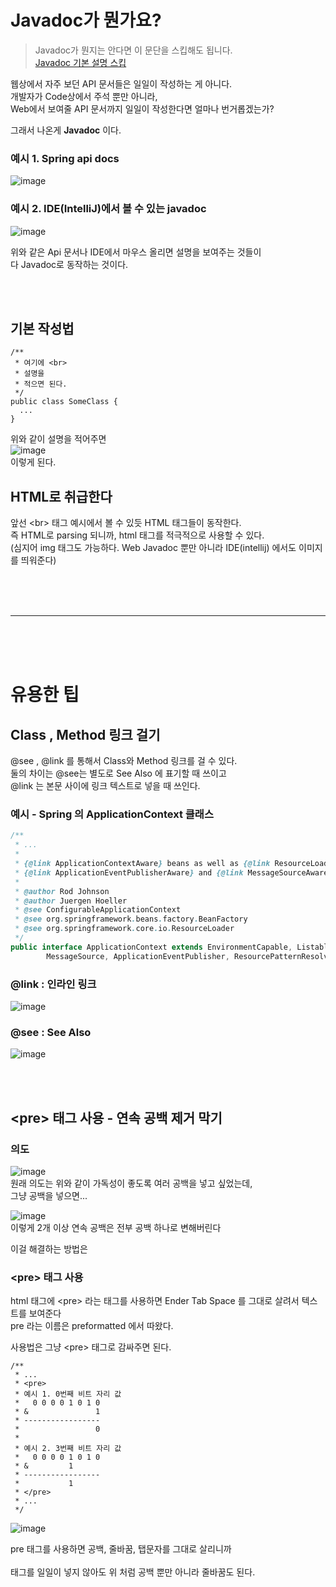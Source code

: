 

# Javadoc가 뭔가요?  
  
> Javadoc가 뭔지는 안다면 이 문단을 스킵해도 됩니다.  
> [Javadoc 기본 설명 스킵]()  
  
웹상에서 자주 보던 API 문서들은 일일이 작성하는 게 아니다.    
개발자가 Code상에서 주석 뿐만 아니라,   
Web에서 보여줄 API 문서까지 일일이 작성한다면 얼마나 번거롭겠는가?   
  
그래서 나온게 **Javadoc** 이다.  
  
### 예시 1. Spring api docs
![image](https://github.com/PhysicksKim/TIL/assets/101965836/52083b88-33dd-4eb9-b345-ceb8bd389074)  
  
### 예시 2. IDE(IntelliJ)에서 볼 수 있는 javadoc   
![image](https://github.com/PhysicksKim/TIL/assets/101965836/e8ff6ec0-12b5-411e-bdc3-1210529e159e)  
  
위와 같은 Api 문서나 IDE에서 마우스 올리면 설명을 보여주는 것들이   
다 Javadoc로 동작하는 것이다.  

<br><br>  

## 기본 작성법  
```
/**
 * 여기에 <br>
 * 설명을
 * 적으면 된다.
 */
public class SomeClass {
  ...
}
```
  
위와 같이 설명을 적어주면  
![image](https://github.com/PhysicksKim/TIL/assets/101965836/4cd7ddf0-24f4-4338-9ccb-194a3188dce1)  
이렇게 된다.  
   
## HTML로 취급한다  
앞선 \<br\> 태그 예시에서 볼 수 있듯 HTML 태그들이 동작한다.   
즉 HTML로 parsing 되니까, html 태그를 적극적으로 사용할 수 있다.  
(심지어 img 태그도 가능하다. Web Javadoc 뿐만 아니라 IDE(intellij) 에서도 이미지를 띄워준다)      
   
<br><br><br>  
  
---  
  
<br><br><br>   
  
# 유용한 팁  
  
## Class , Method 링크 걸기  
@see , @link 를 통해서 Class와 Method 링크를 걸 수 있다.  
둘의 차이는 @see는 별도로 See Also 에 표기할 때 쓰이고    
@link 는 본문 사이에 링크 텍스트로 넣을 때 쓰인다.  
  
### 예시 - Spring 의 ApplicationContext 클래스
```java
/**
 * ...
 *
 * {@link ApplicationContextAware} beans as well as {@link ResourceLoaderAware},
 * {@link ApplicationEventPublisherAware} and {@link MessageSourceAware} beans.
 *
 * @author Rod Johnson
 * @author Juergen Hoeller
 * @see ConfigurableApplicationContext
 * @see org.springframework.beans.factory.BeanFactory
 * @see org.springframework.core.io.ResourceLoader
 */
public interface ApplicationContext extends EnvironmentCapable, ListableBeanFactory, HierarchicalBeanFactory,
		MessageSource, ApplicationEventPublisher, ResourcePatternResolver {
```
  
### @link : 인라인 링크  
![image](https://github.com/PhysicksKim/TIL/assets/101965836/0e0fb327-64b0-49c0-bf34-de7f5e2af225)  
  
### @see : See Also  
![image](https://github.com/PhysicksKim/TIL/assets/101965836/8e749e33-03bf-4efa-9df6-b686577d9e4a)  
  
<br><br>  

## \<pre\> 태그 사용 - 연속 공백 제거 막기 

### 의도
![image](https://github.com/PhysicksKim/TIL/assets/101965836/29f1aa60-eeea-460f-a590-457f3315a35b)  
원래 의도는 위와 같이 가독성이 좋도록 여러 공백을 넣고 싶었는데,  
그냥 공백을 넣으면...
  
![image](https://github.com/PhysicksKim/TIL/assets/101965836/3e6ca32f-2611-4658-9137-e549e6ea5d47)  
이렇게 2개 이상 연속 공백은 전부 공백 하나로 변해버린다  
  
이걸 해결하는 방법은  
  
### \<pre\> 태그 사용  
html 태그에 \<pre\> 라는 태그를 사용하면 Ender Tab Space 를 그대로 살려서 텍스트를 보여준다  
pre 라는 이름은 preformatted 에서 따왔다.  
  
사용법은 그냥 \<pre\> 태그로 감싸주면 된다.  


```
/**
 * ...
 * <pre>
 * 예시 1. 0번째 비트 자리 값 
 *   0 0 0 0 1 0 1 0 
 * &               1 
 * ----------------- 
 *                 0 
 * 
 * 예시 2. 3번째 비트 자리 값 
 *   0 0 0 0 1 0 1 0 
 * &         1       
 * ----------------- 
 *           1       
 * </pre>  
 * ...
 */
```
![image](https://github.com/PhysicksKim/TIL/assets/101965836/ef33adbd-a1ad-4974-a9e7-c3122d13854e)  
 
pre 태그를 사용하면 공백, 줄바꿈, 탭문자를 그대로 살리니까  
<br> 태그를 일일이 넣지 않아도 위 처럼 공백 뿐만 아니라 줄바꿈도 된다.  
  
